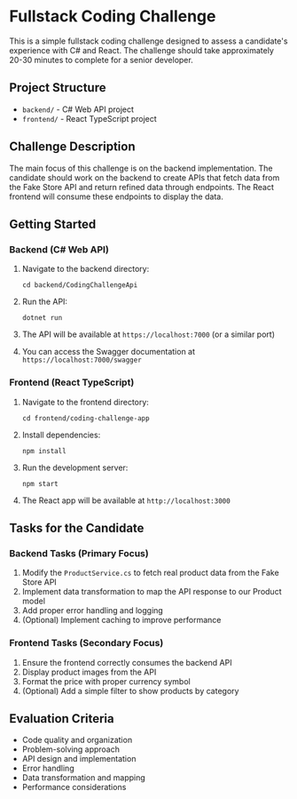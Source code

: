 # Fullstack Coding Challenge

This is a simple fullstack coding challenge designed to assess a candidate's experience with C# and React. The challenge should take approximately 20-30 minutes to complete for a senior developer.

## Project Structure

- `backend/` - C# Web API project
- `frontend/` - React TypeScript project

## Challenge Description

The main focus of this challenge is on the backend implementation. The candidate should work on the backend to create APIs that fetch data from the Fake Store API and return refined data through endpoints. The React frontend will consume these endpoints to display the data.

## Getting Started

### Backend (C# Web API)

1. Navigate to the backend directory:
   ```
   cd backend/CodingChallengeApi
   ```

2. Run the API:
   ```
   dotnet run
   ```

3. The API will be available at `https://localhost:7000` (or a similar port)

4. You can access the Swagger documentation at `https://localhost:7000/swagger`

### Frontend (React TypeScript)

1. Navigate to the frontend directory:
   ```
   cd frontend/coding-challenge-app
   ```

2. Install dependencies:
   ```
   npm install
   ```

3. Run the development server:
   ```
   npm start
   ```

4. The React app will be available at `http://localhost:3000`

## Tasks for the Candidate

### Backend Tasks (Primary Focus)

1. Modify the `ProductService.cs` to fetch real product data from the Fake Store API
2. Implement data transformation to map the API response to our Product model
3. Add proper error handling and logging
4. (Optional) Implement caching to improve performance

### Frontend Tasks (Secondary Focus)

1. Ensure the frontend correctly consumes the backend API
2. Display product images from the API
3. Format the price with proper currency symbol
4. (Optional) Add a simple filter to show products by category

## Evaluation Criteria

- Code quality and organization
- Problem-solving approach
- API design and implementation
- Error handling
- Data transformation and mapping
- Performance considerations 